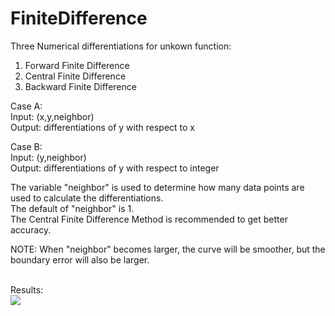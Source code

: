 # FiniteDifference

Three Numerical differentiations for unkown function:
1. Forward Finite Difference
2. Central Finite Difference
3. Backward Finite Difference

Case A:<br>
Input: (x,y,neighbor)<br>
Output: differentiations of y with respect to x <br>

Case B:<br>
Input: (y,neighbor)<br>
Output: differentiations of y with respect to integer<br>


The variable "neighbor" is used to determine how many data points are used to calculate the differentiations. <br>
The default of "neighbor" is 1. <br>
The Central Finite Difference Method is recommended to get better accuracy. <br>

NOTE: When "neighbor" becomes larger, the curve will be smoother, but the boundary error will also be larger.<br><br>

Results: <br>
![](https://github.com/TW-ZiJieLin/FiniteDifference/blob/main/results.png)
